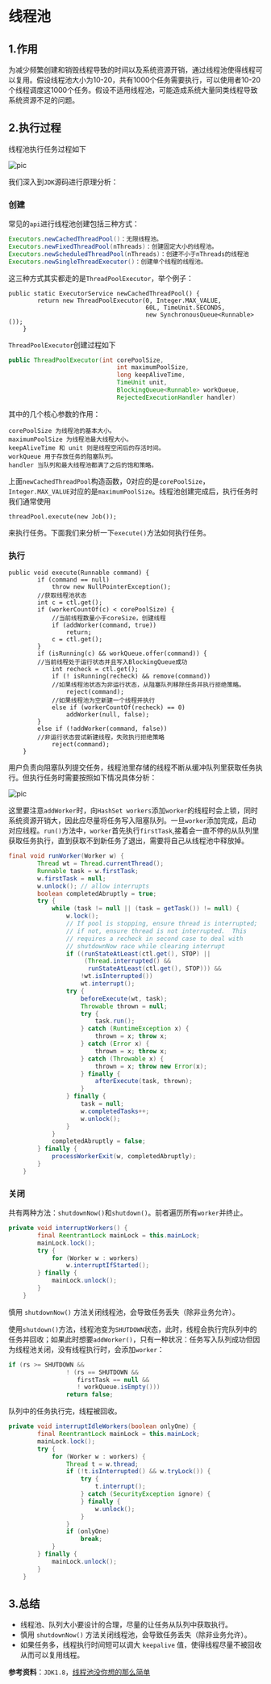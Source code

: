# 线程池

## 1.作用

为减少频繁创建和销毁线程导致的时间以及系统资源开销，通过线程池使得线程可以复用。假设线程池大小为10-20，共有1000个任务需要执行，可以使用者10-20个线程调度这1000个任务。假设不适用线程池，可能造成系统大量同类线程导致系统资源不足的问题。

## 2.执行过程

线程池执行任务过程如下

![pic](https://github.com/solo941/notes/blob/master/并发/pics/微信图片_20190609234429.jpg)

我们深入到`JDK`源码进行原理分析：

### 创建

常见的`api`进行线程池创建包括三种方式：

```java
Executors.newCachedThreadPool()：无限线程池。
Executors.newFixedThreadPool(nThreads)：创建固定大小的线程池。
Executors.newScheduledThreadPool(nThreads)：创建不小于nThreads的线程池
Executors.newSingleThreadExecutor()：创建单个线程的线程池。
```

这三种方式其实都走的是`ThreadPoolExecutor`，举个例子：

```
public static ExecutorService newCachedThreadPool() {
        return new ThreadPoolExecutor(0, Integer.MAX_VALUE,
                                      60L, TimeUnit.SECONDS,
                                      new SynchronousQueue<Runnable>());
    }
```

`ThreadPoolExecutor`创建过程如下

```java
public ThreadPoolExecutor(int corePoolSize,
                              int maximumPoolSize,
                              long keepAliveTime,
                              TimeUnit unit,
                              BlockingQueue<Runnable> workQueue,
                              RejectedExecutionHandler handler)
```

其中的几个核心参数的作用：

```
corePoolSize 为线程池的基本大小。
maximumPoolSize 为线程池最大线程大小。
keepAliveTime 和 unit 则是线程空闲后的存活时间。
workQueue 用于存放任务的阻塞队列。
handler 当队列和最大线程池都满了之后的饱和策略。
```

上面`newCachedThreadPool`构造函数，0对应的是`corePoolSize`，`Integer.MAX_VALUE`对应的是`maximumPoolSize`。线程池创建完成后，执行任务时我们通常使用

```
threadPool.execute(new Job());
```

来执行任务。下面我们来分析一下`execute()`方法如何执行任务。

### 执行

```
public void execute(Runnable command) {
        if (command == null)
            throw new NullPointerException();
        //获取线程池状态
        int c = ctl.get();
        if (workerCountOf(c) < corePoolSize) {
            //当前线程数量小于coreSize，创建线程
            if (addWorker(command, true))
                return;
            c = ctl.get();
        }
        if (isRunning(c) && workQueue.offer(command)) {
        //当前线程处于运行状态并且写入BlockingQueue成功
            int recheck = ctl.get();
            if (! isRunning(recheck) && remove(command))
            //如果线程池状态为非运行状态，从阻塞队列移除任务并执行拒绝策略。
                reject(command);
            //如果线程池为空新建一个线程并执行
            else if (workerCountOf(recheck) == 0)
                addWorker(null, false);
        }
        else if (!addWorker(command, false))
        //非运行状态尝试新建线程，失败执行拒绝策略
            reject(command);
    }
```

用户负责向阻塞队列提交任务，线程池里存储的线程不断从缓冲队列里获取任务执行。但执行任务时需要按照如下情况具体分析：

![pic](https://github.com/solo941/notes/blob/master/并发/pics/微信图片_20190609234505.jpg)

这里要注意`addWorker`时，向`HashSet workers`添加`worker`的线程时会上锁，同时系统资源开销大，因此应尽量将任务写入阻塞队列。一旦`worker`添加完成，启动对应线程。`run()`方法中，`worker`首先执行`firstTask`,接着会一直不停的从队列里获取任务执行，直到获取不到新任务了退出，需要将自己从线程池中释放掉。

```java
final void runWorker(Worker w) {
        Thread wt = Thread.currentThread();
        Runnable task = w.firstTask;
        w.firstTask = null;
        w.unlock(); // allow interrupts
        boolean completedAbruptly = true;
        try {
            while (task != null || (task = getTask()) != null) {
                w.lock();
                // If pool is stopping, ensure thread is interrupted;
                // if not, ensure thread is not interrupted.  This
                // requires a recheck in second case to deal with
                // shutdownNow race while clearing interrupt
                if ((runStateAtLeast(ctl.get(), STOP) ||
                     (Thread.interrupted() &&
                      runStateAtLeast(ctl.get(), STOP))) &&
                    !wt.isInterrupted())
                    wt.interrupt();
                try {
                    beforeExecute(wt, task);
                    Throwable thrown = null;
                    try {
                        task.run();
                    } catch (RuntimeException x) {
                        thrown = x; throw x;
                    } catch (Error x) {
                        thrown = x; throw x;
                    } catch (Throwable x) {
                        thrown = x; throw new Error(x);
                    } finally {
                        afterExecute(task, thrown);
                    }
                } finally {
                    task = null;
                    w.completedTasks++;
                    w.unlock();
                }
            }
            completedAbruptly = false;
        } finally {
            processWorkerExit(w, completedAbruptly);
        }
    }
```

### 关闭

共有两种方法：`shutdownNow()`和`shutdown()`。前者遍历所有`worker`并终止。

```java
private void interruptWorkers() {
        final ReentrantLock mainLock = this.mainLock;
        mainLock.lock();
        try {
            for (Worker w : workers)
                w.interruptIfStarted();
        } finally {
            mainLock.unlock();
        }
    }
```

慎用 `shutdownNow()` 方法关闭线程池，会导致任务丢失（除非业务允许）。

使用`shutdown()`方法，线程池变为`SHUTDOWN`状态，此时，线程会执行完队列中的任务并回收；如果此时想要`addWorker()`，只有一种状况：任务写入队列成功但因为线程池关闭，没有线程执行时，会添加`worker`：

```java
if (rs >= SHUTDOWN &&
                ! (rs == SHUTDOWN &&
                   firstTask == null &&
                   ! workQueue.isEmpty()))
                return false;
```

队列中的任务执行完，线程被回收。

```java
private void interruptIdleWorkers(boolean onlyOne) {
        final ReentrantLock mainLock = this.mainLock;
        mainLock.lock();
        try {
            for (Worker w : workers) {
                Thread t = w.thread;
                if (!t.isInterrupted() && w.tryLock()) {
                    try {
                        t.interrupt();
                    } catch (SecurityException ignore) {
                    } finally {
                        w.unlock();
                    }
                }
                if (onlyOne)
                    break;
            }
        } finally {
            mainLock.unlock();
        }
    }
```

## 3.总结

- 线程池、队列大小要设计的合理，尽量的让任务从队列中获取执行。
- 慎用 `shutdownNow()` 方法关闭线程池，会导致任务丢失（除非业务允许）。
- 如果任务多，线程执行时间短可以调大 `keepalive` 值，使得线程尽量不被回收从而可以复用线程。

**参考资料**：`JDK1.8`，[线程池没你想的那么简单](https://crossoverjie.top/2019/05/20/concurrent/threadpool-01/)